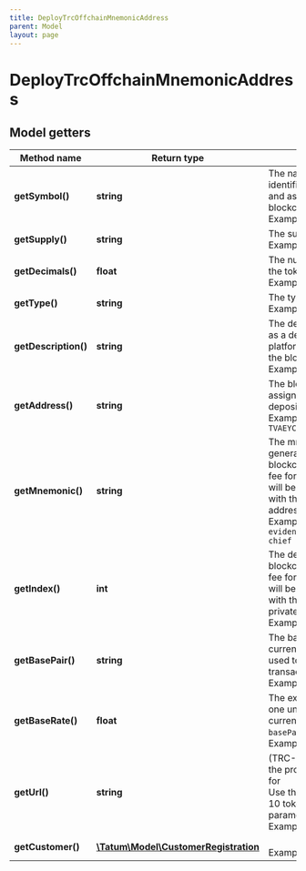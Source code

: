 ```yaml
---
title: DeployTrcOffchainMnemonicAddress
parent: Model
layout: page
---
```


# DeployTrcOffchainMnemonicAddress

## Model getters

Method name | Return type | Description | Notes
------------ | ------------- | ------------- | -------------
**getSymbol()** | **string** | The name of the token; used as an identifier within the Tatum platform and as a currency symbol on the blockchain <br>Example: `MY_TOKEN` |
**getSupply()** | **string** | The supply of the token <br>Example: `10000000` |
**getDecimals()** | **float** | The number of decimal places that the token has <br>Example: `6` |
**getType()** | **string** | The type of the token <br>Example: `TRC10` |
**getDescription()** | **string** | The description of the token; used as a description within the Tatum platform and as a currency name on the blockchain <br>Example: `My Public Token` |
**getAddress()** | **string** | The blockchain address to be assigned to the virtual account as a deposit address <br>Example: `TVAEYCmc15awaDRAjUZ1kvcHwQQaoPw2CW` |
**getMnemonic()** | **string** | The mnemonic of the TRON wallet to generate the private key for the blockchain address from which the fee for deploying the smart contract will be deducted; is used together with the derivation index of this address <br>Example: `urge pulp usage sister evidence arrest palm math please chief egg abuse` |
**getIndex()** | **int** | The derivation index of the blockchain address from which the fee for deploying the smart contract will be deducted; is used together with the mnemonic to generate the private key for this address <br>Example: `0` |
**getBasePair()** | **string** | The base pair for the virtual currency that represents the token; used to calculate the value of a transaction <br>Example: `EUR` |
**getBaseRate()** | **float** | The exchange rate for the base pair; one unit of the created virtual currency equals 1 unit of <code>basePair</code>*<code>baseRate</code> <br>Example: `1` | [optional] [default to 1]
**getUrl()** | **string** | (TRC-10 tokens only) The URL of the project that the token is created for<br/>Use this parameter only with TRC-10 tokens. Do <b>not</b> use this parameter with TRC-20 tokens. <br>Example: `https://mytoken.com` | [optional]
**getCustomer()** | [**\Tatum\Model\CustomerRegistration**](../CustomerRegistration) |  <br>Example: `null` | [optional]


